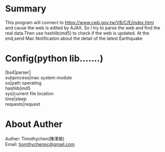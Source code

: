 # Summary
This program will connect to https://www.cwb.gov.tw/V8/C/E/index.html and cause the web is edited by AJAX.
So I try to parse the web and find the real data.Then use hashlib(md5) to check if the web is updated.
At the end,send Mac Notification about the detail of the latest Earthquake
# Config(python lib.......)
|bs4|parser|  
subprocess|mac system module   
os|path operating  
hashlib|md5  
sys|current file location  
time|sleep  
requests|request  
# About Auther
Auther: Timothychen(陳澤榮)  
Email:  tiomthychenpc@gmail.com  
